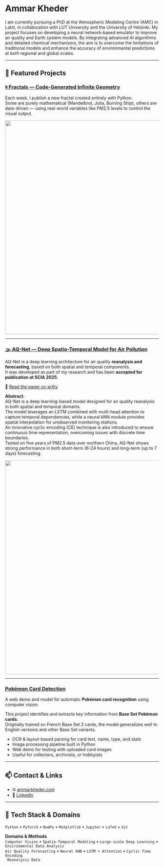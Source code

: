 # Ammar Kheder

I am currently pursuing a PhD at the Atmospheric Modeling Centre (AMC) in Lahti, in collaboration with LUT University and the University of Helsinki. My project focuses on developing a neural network-based emulator to improve air quality and Earth system models. By integrating advanced Al algorithms and detailed chemical mechanisms, the aim is to overcome the limitations of traditional models and enhance the accuracy of environmental predictions at both regional and global scales.

---

## 🔬 Featured Projects

### [🌀 Fractals — Code-Generated Infinite Geometry](https://github.com/AmmarKheder/fractals)

Each week, I publish a new fractal created entirely with Python.  
Some are purely mathematical (Mandelbrot, Julia, Burning Ship), others are data-driven — using real-world variables like PM2.5 levels to control the visual output.

<img src="https://github.com/AmmarKheder/fractals/blob/main/buring_ship/burning_ship_inferno.png?raw=true" width="700"/>

---

### [🌫 AQ-Net — Deep Spatio-Temporal Model for Air Pollution](https://github.com/AmmarKheder/AQ-Net)

AQ-Net is a deep learning architecture for air quality **reanalysis and forecasting**, based on both spatial and temporal components.  
It was developed as part of my research and has been **accepted for publication at SCIA 2025**.

📄 [Read the paper on arXiv](https://arxiv.org/abs/2502.11941)

**Abstract**:  
AQ-Net is a deep learning-based model designed for air quality reanalysis in both spatial and temporal domains.  
The model leverages an LSTM combined with multi-head attention to capture temporal dependencies, while a neural kNN module provides spatial interpolation for unobserved monitoring stations.  
An innovative cyclic encoding (CE) technique is also introduced to ensure continuous time representation, overcoming issues with discrete time boundaries.  
Tested on five years of PM2.5 data over northern China, AQ-Net shows strong performance in both short-term (6–24 hours) and long-term (up to 7 days) forecasting.

<img src="https://github.com/AmmarKheder/AQ-Net/blob/main/img/PM2.5_Predicted_Upscaled_Map.png?raw=true" width="700"/>

---
### [ Pokémon Card Detection](https://github.com/AmmarKheder/pokemoncards)

A web demo and model for automatic **Pokémon card recognition** using computer vision.

This project identifies and extracts key information from **Base Set Pokémon cards**.  
Originally trained on French Base Set 2 cards, the model generalizes well to English versions and other Base Set variants.

- OCR & layout-based parsing for card text, name, type, and stats  
- Image processing pipeline built in Python  
- Web demo for testing with uploaded card images  
- Useful for collectors, archivists, or hobbyists

---

## 📫 Contact & Links

- 🌐 [ammarkheder.com](https://ammarkheder.com)
- 💼 [LinkedIn](https://www.linkedin.com/in/ammar-kheder-a37053193)

---

## 📎 Tech Stack & Domains

`Python` • `PyTorch` • `NumPy` • `Matplotlib` • `Jupyter` • `LaTeX` • `Git`

**Domains & Methods**  
`Computer Vision` • `Spatio-Temporal Modeling` • `Large-scale Deep Learning` • `Environmental Data Analysis`  
`Air Quality Forecasting`  • `Neural kNN` • `LSTM + Attention` • `Cyclic Time Encoding`  
` Reanalysis Data`
